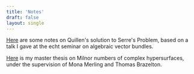 ```yaml
---
title: 'Notes'
draft: false
layout: single
---
```


[Here](quillen_serre_problem.pdf) are some notes on Quillen's solution to Serre's Problem, based on a talk I gave at the echt seminar on algebraic vector bundles.

[Here](thesis_milnor_number.pdf) is my master thesis on Milnor numbers of complex hypersurfaces, under the supervision of Mona Merling and Thomas Brazelton.
